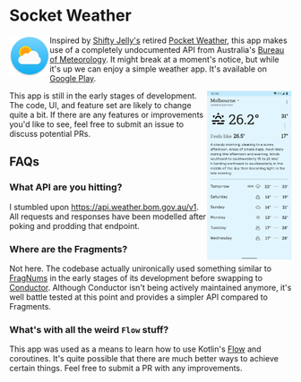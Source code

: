 # Socket Weather

<img src="app/src/main/res/mipmap-xxxhdpi/ic_launcher_round.png" title="Launcher icon" align="left" width="72" height="72">

Inspired by [Shifty Jelly's](https://blog.shiftyjelly.com/) retired
[Pocket Weather](https://blog.shiftyjelly.com/2018/08/31/everything-that-begins-must-also-end/), this app makes use of
a completely undocumented API from Australia's [Bureau of Meteorology](https://weather.bom.gov.au). It might break
at a moment's notice, but while it's up we can enjoy a simple weather app. It's available on [Google Play](https://play.google.com/store/apps/details?id=codes.chrishorner.socketweather).

<img src="app/src/main/play/listings/en-AU/graphics/phone-screenshots/1.png" width="30%" align="right">

This app is still in the early stages of development. The code, UI, and feature set are likely to change quite a bit. If there are any features or improvements you'd like to see, feel free to submit an issue to discuss potential PRs.

## FAQs

### What API are you hitting?

I stumbled upon https://api.weather.bom.gov.au/v1. All requests and responses have been modelled after poking and prodding that endpoint.

### Where are the Fragments?

Not here. The codebase actually unironically used something similar to [FragNums](https://github.com/pyricau/fragnums) in the early stages of its development before swapping to [Conductor](https://github.com/bluelinelabs/Conductor). Although Conductor isn't being actively maintained anymore, it's well battle tested at this point and provides a simpler API compared to Fragments.

### What's with all the weird `Flow` stuff?

This app was used as a means to learn how to use Kotlin's [Flow](https://kotlinlang.org/docs/reference/coroutines/flow.html) and coroutines. It's quite possible that there are much better ways to achieve certain things. Feel free to submit a PR with any improvements.
